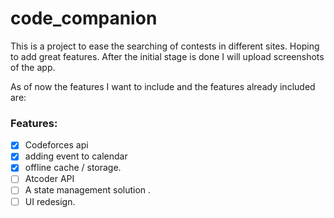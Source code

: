 # code_companion

This is a project to ease the searching of contests in different sites. Hoping to add great features. After the initial stage is done I will upload screenshots of the app.

As of now the features I want to include and the features already included are:
### **Features:**

- [x] Codeforces api
- [x] adding event to calendar
- [x] offline cache / storage.
- [ ] Atcoder API
- [ ] A state management solution .
- [ ] UI redesign.
